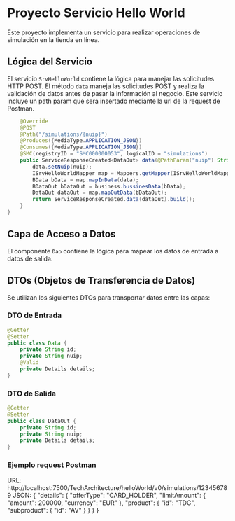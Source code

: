 # Proyecto Servicio Hello World

Este proyecto implementa un servicio para realizar operaciones de simulación en la tienda en línea.

## Lógica del Servicio

El servicio `SrvHelloWorld` contiene la lógica para manejar las solicitudes HTTP POST. El método `data` maneja las solicitudes POST y realiza la validación de datos antes de pasar la información al negocio. Este servicio incluye un path param que sera insertado mediante la url de la request de Postman.

```java
    @Override
    @POST
    @Path("/simulations/{nuip}")
    @Produces({MediaType.APPLICATION_JSON})
    @Consumes({MediaType.APPLICATION_JSON})
    @SMC(registryID = "SMC000000053", logicalID = "simulations")
    public ServiceResponseCreated<DataOut> data(@PathParam("nuip") String nuip, @Valid Data data) {
        data.setNuip(nuip);
        ISrvHelloWorldMapper map = Mappers.getMapper(ISrvHelloWorldMapper.class);
        BData bData = map.mapInData(data);
        BDataOut bDataOut = business.bussinesData(bData);
        DataOut dataOut = map.mapOutData(bDataOut);
        return ServiceResponseCreated.data(dataOut).build();
    }
}
```

## Capa de Acceso a Datos

El componente `Dao` contiene la lógica para mapear los datos de entrada a datos de salida.

## DTOs (Objetos de Transferencia de Datos)

Se utilizan los siguientes DTOs para transportar datos entre las capas:

### DTO de Entrada

```java
@Getter
@Setter
public class Data {
    private String id;
    private String nuip;
    @Valid
    private Details details;
}
```

### DTO de Salida

```java
@Getter
@Setter
public class DataOut {
    private String id;
    private String nuip;
    private Details details;
}
```
### Ejemplo request Postman

URL: http://localhost:7500/TechArchitecture/helloWorld/v0/simulations/123456789
JSON:
{
  "details": {
    "offerType": "CARD_HOLDER",
    "limitAmount": {
      "amount": 200000,
      "currency": "EUR"
    },
    "product": {
      "id": "TDC",
      "subproduct": {
        "id": "AV"
      }
    }
  }
}
